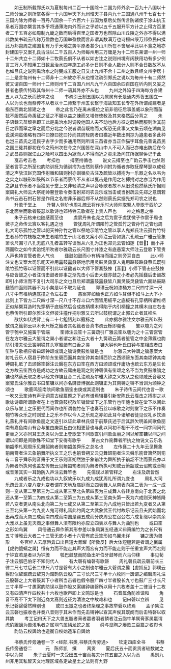 <!-- { "loadSidebar": true } -->
　　如王制所载郑氏以为夏制每州二百一十国除十二国为师外余一百九十八国以十二师分治之则所掌各得一十六国半天下九州惟天子县内九十三国通八州千七百七十三国内除为师者一百丹八国余一千六百六十五国为羣后矣然传言防诸侯于涂山执玉帛者万国亦槩言其多乎将通薄海内外而计之乎若以五千五服开平方计之止得方百里者二千五百必如周制九畿之数而后得百里之国者万也然除山川丘陵之外亦不得以满此数矣书疏云传称万盈数也万国举盈数而言非谓其数满万也诗桓曰绥万邦烝民曰揉此万邦岂周之建国复有万乎天地之势平原者甚少山川所在不啻居半此以不食之地亦封建国乎又案孔氏古注以二千五百人为师每州用三万庸是为十二师东莱谓一州一师十二州共立十二师如十二牧蔡氏俱不从者以如古注之说则州境有阔狭用功有多少例言三万人不知用工日数且治水四年施工必多计日则不合人数计人则不合日数故不从也如吕氏之说则禹治水之时弼成五服之日又止九州不合十二州之数且经文州字居十二上是言每州有十二师非十二州故亦不从也惟注疏引郑氏之说以为毎州十有二师然彼又谓百国一师州十二师则州千二百国八州凡九千六百国余四百国在圻内则又妄之甚者也蔡传特取其每州十二师一语其外亦不从也
　　九州之外廹于四海每方各建五人以为之长而统率之也
　　书疏引王制五国以为属属有长是通内外皆五国立一人以为长也而蔡传不从者以十二师繋于州五长繋于海故知五长专在外所谓咸建者是指东西南北皆建之也
　　帝之此言乃在禹未摄位之前非徂征后事盖威以象刑而苖犹不服然后命禹征之征之不服以益之諌而又増修徳敎及其来格然后分背之
　　朱子语録云苗顽弗即工此是禹治水时调役他国人夫不动也后方征之既格而服则治其前日之罪而窜之窜之而后分北之今说者谓苗既格而又叛恐无此事又文集云顷在湖南见说溪洞蛮傜略有四种曰獠曰犵曰狑而其防轻防者曰猫近年数出剽掠为邉患者多此种也岂三苗氏之遗民乎古字少而多通用然则所谓三苗者亦当正作猫字耳詹元善说苗民之国三徙其都初在今之筠州次在今之兴国皆在深山中人不可入而已亦难出防后在今之武昌县则据江山之险可以四出为宼而人不得而近之矣未及问其所据聊倂记于此
　　戛击考击也
　　考扣也
　　搏至拊循也
　　说文云搏至也广韵云手击也然则至者言手之所至也韵防训抚为循训拊为击然则蔡传训拊为循者亦取抚摩琴瑟以成轻清之声欤汉赵充国传拊循和辑则拊亦训循矣古注及疏皆以搏拊为一乐器之名以韦为之实之以糠形如鼓所以节乐者而蔡传不从者以戛击是作用之名搏拊对之亦当为作用之辞且节乐者不当独见于堂上又非轻清之声以合咏歌者故不从旧说也然蔡氏所据则案周礼大师云大祭祀帅瞽登歌令奏击拊郑司农云乐或当击或当拊疏云先郑之意谓若尚书云击石拊石皆是作用之名拊非乐器后郑不从然则蔡氏实据先郑司农之说也
　　升歌于堂上
　　升瞽人登阶也周礼疏云将作乐时大师帅取瞽人登歌于西阶之东北面坐而歌者鼓瑟以歌诗也郊特牲云歌者在上贵人声也
　　神之格思之格
　　朱子云格来也随感而至也
　　虞賔丹朱也尧之后为賔于虞犹微子作賔于周也微子之命传云賔以客礼遇之也
　　管犹周礼所谓隂竹之管孤竹之管孙竹之管也周礼大司乐孤竹之管以祀天神孙竹之管以祭地示隂竹之管以享人鬼郑氏注云孤竹竹特生者孙竹竹枝根之末生者隂竹生于山北者又案小师注云管如篪六孔疏云广雅云管象箫长尺围寸八孔无底八孔者盖转写误当从六孔为正也郑元云管如篴【音】而小并两而吹之如今卖饴饧所吹者尔雅疏云长尺围寸并漆之有底愚案大师注云登歌下管贵人声也特言管者贵人气也
　　鼗鼓如鼓而小有柄持而摇之则旁耳自击
　　此小师注文也又案大司乐祀天神用靁鼓靁鼗祭地示用灵鼓灵鼗享人鬼用路鼓路鼗蔡氏既引隂竹孤竹等以证管而不引此以证鼗者以大师下管奏鼓朄【音】小师下管击应鼓朄与应皆鼓之小者注谓击鼓者即事之渐先击小后击大鼗亦鼓之小者必先摇鼗后击鼓故即引小师注而不复引大司乐之文也且后郑谓靁鼓靁鼗皆八面灵鼓灵鼗皆六面路鼓路鼗皆四面则其器不为小矣是以不取为证也
　　郭璞云柷如漆桶方二尺四寸深一尺八寸中有椎柄连底撞之令左右击
　　愚案非如桶也正方如斗耳但不如斗上大下小此则上下皆方二尺四寸深一尺八寸不存斗口六面皆用板平之底板有孔穿柄所谓椎柄正似斛槩耳造时先穿柄于底板然后合成故柄横木得陷于内引柄撞之其横木自左右击也蔡传所引即尔雅注文但彼注撞作挏尔雅又云所以鼓柷谓之止郭云止者其椎名
　　敔状如伏虎背上有二十七鉏铻刻以籈栎之
　　此亦据尔雅注文尔雅云所以鼓敔谓之籈郭云以木长尺栎之籈者其名籈者音真书疏云栎即戛也
　　笙以匏为之列管于匏中又施簧于管端
　　笙师注云笙十三簧疏引广雅云笙以匏为之十三管宫管在左方尔雅云大笙谓之巢小者谓之和注云大者十九簧疏云簧者笙管之中金薄鐷也韵防引潜夫论云簧削锐其头塞蜜蜡有口舌之类
　　镛大钟也叶氏曰钟与笙相应者曰笙钟与歌相应者曰颂钟颂或谓之镛诗贲鼓维镛是也
　　尔雅云大钟谓之镛愚案大射礼云乐人宿县于阼阶东笙磬西面其南笙钟其南镈西阶之西颂磬东面其南颂钟其南镈周礼眡了击颂磬笙磬注云磬在东方曰笙在西方曰颂颂或作庸功也疏云东方是生长之方故云笙西方是成功之方故云庸由是观之则钟磬俱有笙颂之名不当为贲鼓维镛之镛也然蔡氏取之者以经文作镛且合二孔注疏及尔雅大钟之义故从之也颂戚氏音容又案郭氏注尔雅云书曰笙镛以间亦名鑮音博据此则镛正为其南镈之镈不当训为颂钟之颂也
　　歌鹿鸣笙南陔间歌鱼丽笙由庚或其遗制也
　　朱子诗传云间代也言一歌一吹又云笙诗有声无词意古经篇题之下必有谱焉辑纂引新安陈氏云戛击之搏拊之以歌咏诗章所谓歌者在上也管鼗鼓柷敔笙镛皆堂下之乐管竹也笙匏也皆在堂下以间此众乐与堂上之乐更代而间作也所谓匏竹在下也奏石丝以咏歌之时则堂下之乐不作奏匏竹等众乐之时则堂上之乐不作以今人之乐观之亦如此耳今诸解者徒见仪礼乡饮酒礼燕礼并有间歌鱼丽之文遂引以证此章林氏倡于前蔡氏述于后其辞欠明盖间歌鱼丽南有嘉鱼南山有台与笙由庚崇丘由仪相更替也与此以间初不相干不过一间字同间代更替之义亦同耳王氏炎以为堂上登歌堂下间歌直引间歌鱼丽之间以解笙镛以间之间谓以间即是间歌殊不知堂下安得有歌乎
　　箫古文作箾舞者所执之物说文云乐名箾韶季札观周乐见舞韶箾者则箾韶盖舜乐之总名也
　　左传襄二十九年云见舞象箾南籥者注云象箾舞所执文王之乐也箾音朔又云见舞韶箾者注云舜乐箾音箫然则箾有二音于舜乐则音箫于文王乐则音朔然独于象箾注为舞所执于箾韶不注而蔡氏亦以为舞者所执何也盖左传既云见舞韶箾者则为舞者所执可知或云箫韶或云诏箾或音朔或音箫其实一耳韵防入声注云舞竿也
　　先儒误以箫管释之
　　右注及疏皆然
　　九成者乐之九成也功以九叙故乐以九成九成犹周礼所谓九变也
　　周礼大司乐疏云言六变八变九变者谓在天地及庙庭而立四表舞人从南表向第二表为一成一成则一变从第二至第三为二成从第三至北头第四表为三成舞人各转身南向于北表之北还从第一至第二为四成从第二至第三为五成从第三至南头第一表为六成则天神皆降若八变者更从南头北向第二为七成又从第二至第三为八成地只皆出若九变者又从第三至北头第一为九变人鬼可得礼焉此约周之大武象武王代纣故乐记云且夫武始而北出再成而灭商三成而南四成而南国是疆五成而分陜周公左召公右六成复缀以崇其余大濩以上虽无灭商之事但舞人湏有限约亦应立四表以与舞人为曲别也
　　或曰笙之形如鸟翼
　　风俗通云舜作箫其形参差以象凤翼五经通义曰箫编竹为之长尺有五寸博雅云大者二十三管无底小者十六管有底云笙形如鸟翼未详
　　镛之簴为兽形
　　冬官梓人云厚唇弇口出目短大胷耀【所敎反】后大体短脰若是者谓之臝属【虎豹貔螭之属】恒有力而不能走其声大而宏有力而不能走则于任重宜声大而宏则于钟宜若是者以为钟簴
　　瓠巴鼓瑟而防鱼出听伯牙鼓琴而六马仰秣
　　事见荀子注云瓠巴伯牙不知何代人
　　有大磬有编磬有歌磬
　　周礼磬氏疏云磬前长三律二尺七寸后长二律尺八寸是磬有大小之制也尔雅云大磬谓之毊【虗娇反】郭璞云毊形似犂錧疏云犂刃为錧韵防云股广三寸长尺三寸半十六枚同一簴谓之编磬周礼注云股磬之上大者鼓其下小者所当击者也假令股广四寸半者股长九寸也鼓广三寸长尺三寸半厚一寸愚案韵防误以鼓作股又案编钟编磬所以用十六枚者盖十二律当十二枚又有四清声作四枚共十六枚也歌声即上文鸣球是也
　　石音属角防难谐和
　　角音不髙不下太下则近商太髙则近征为清浊之中故难和也
　　记曰磬以立辨
　　见乐记磬罄罄然辨别也
　　或曰玉振之也者终条理之事故举磬以终焉
　　孟子集注云玉磬也振收也并奏八音则于其未作而先击镈钟以宣其声俟其既阕而后击特磬以収其韵
　　考工记曰天下之大兽五脂者膏者臝者羽者鳞者注云脂牛羊属膏豕属臝谓虎豹貔螭为兽浅毛者之属羽鸟属鳞龙蛇之属
　　舜与臯陶之赓歌三百篇之权舆也
　　韵防云权舆始也造衡自权始造车自舆始











　　书蔡氏传旁通卷一下
<经部,书类,书蔡氏传旁通>
　　钦定四库全书
　　书蔡氏传旁通卷二　　　元　陈师凯　撰
　　禹贡
　　夏后氏五十而贡贡者较数嵗之中以为常
　　朱子云夏时一夫受田五十亩而每夫计其五亩之入以为贡
　　禹别九州非用其私智天文地理区域各定故星土之法则有九野
